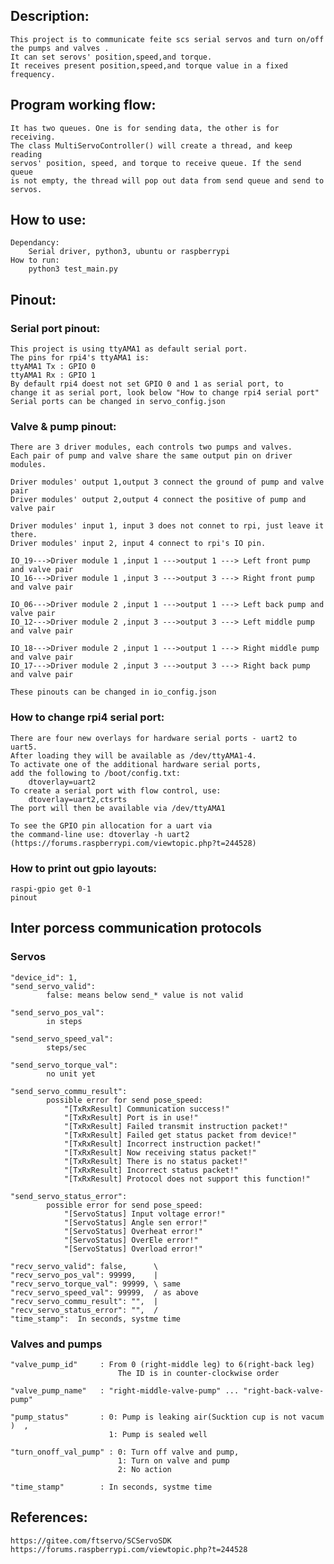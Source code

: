 ## Description: 

    This project is to communicate feite scs serial servos and turn on/off the pumps and valves . 
    It can set serovs' position,speed,and torque.  
    It receives present position,speed,and torque value in a fixed frequency.

## Program working flow: 
    It has two queues. One is for sending data, the other is for receiving.
    The class MultiServoController() will create a thread, and keep reading 
    servos' position, speed, and torque to receive queue. If the send queue 
    is not empty, the thread will pop out data from send queue and send to servos. 

## How to use: 
    Dependancy: 
        Serial driver, python3, ubuntu or raspberrypi 
    How to run:
        python3 test_main.py

## Pinout:

### Serial port pinout:
    This project is using ttyAMA1 as default serial port. 
    The pins for rpi4's ttyAMA1 is:
    ttyAMA1 Tx : GPIO 0
    ttyAMA1 Rx : GPIO 1 
    By default rpi4 doest not set GPIO 0 and 1 as serial port, to 
    change it as serial port, look below "How to change rpi4 serial port"
    Serial ports can be changed in servo_config.json

### Valve & pump pinout:

    There are 3 driver modules, each controls two pumps and valves. 
    Each pair of pump and valve share the same output pin on driver modules. 

    Driver modules' output 1,output 3 connect the ground of pump and valve pair 
    Driver modules' output 2,output 4 connect the positive of pump and valve pair

    Driver modules' input 1, input 3 does not connet to rpi, just leave it there. 
    Driver modules' input 2, input 4 connect to rpi's IO pin.  

    IO_19--->Driver module 1 ,input 1 --->output 1 ---> Left front pump and valve pair 
    IO_16--->Driver module 1 ,input 3 --->output 3 ---> Right front pump and valve pair

    IO_06--->Driver module 2 ,input 1 --->output 1 ---> Left back pump and valve pair 
    IO_12--->Driver module 2 ,input 3 --->output 3 ---> Left middle pump and valve pair

    IO_18--->Driver module 2 ,input 1 --->output 1 ---> Right middle pump and valve pair 
    IO_17--->Driver module 2 ,input 3 --->output 3 ---> Right back pump and valve pair

    These pinouts can be changed in io_config.json

### How to change rpi4 serial port: 
    There are four new overlays for hardware serial ports - uart2 to uart5. 
    After loading they will be available as /dev/ttyAMA1-4. 
    To activate one of the additional hardware serial ports, 
    add the following to /boot/config.txt:
        dtoverlay=uart2
    To create a serial port with flow control, use:
        dtoverlay=uart2,ctsrts
    The port will then be available via /dev/ttyAMA1

    To see the GPIO pin allocation for a uart via 
    the command-line use: dtoverlay -h uart2
    (https://forums.raspberrypi.com/viewtopic.php?t=244528)


### How to print out gpio layouts:
    raspi-gpio get 0-1
    pinout

## Inter porcess communication protocols

### Servos

    "device_id": 1,
    "send_servo_valid": 
            false: means below send_* value is not valid

    "send_servo_pos_val":
            in steps 

    "send_servo_speed_val":
            steps/sec 

    "send_servo_torque_val": 
            no unit yet

    "send_servo_commu_result":
            possible error for send pose_speed: 
                "[TxRxResult] Communication success!"
                "[TxRxResult] Port is in use!"
                "[TxRxResult] Failed transmit instruction packet!"
                "[TxRxResult] Failed get status packet from device!"
                "[TxRxResult] Incorrect instruction packet!"
                "[TxRxResult] Now receiving status packet!"
                "[TxRxResult] There is no status packet!"
                "[TxRxResult] Incorrect status packet!"
                "[TxRxResult] Protocol does not support this function!"

    "send_servo_status_error":
            possible error for send pose_speed:
                "[ServoStatus] Input voltage error!"
                "[ServoStatus] Angle sen error!"
                "[ServoStatus] Overheat error!"
                "[ServoStatus] OverEle error!"
                "[ServoStatus] Overload error!"

    "recv_servo_valid": false,      \
    "recv_servo_pos_val": 99999,    |
    "recv_servo_torque_val": 99999, \ same 
    "recv_servo_speed_val": 99999,  / as above
    "recv_servo_commu_result": "",  |  
    "recv_servo_status_error": "",  /
    "time_stamp":  In seconds, systme time 

### Valves and pumps

    "valve_pump_id"     : From 0 (right-middle leg) to 6(right-back leg)
                            The ID is in counter-clockwise order

    "valve_pump_name"   : "right-middle-valve-pump" ... "right-back-valve-pump"

    "pump_status"       : 0: Pump is leaking air(Sucktion cup is not vacum )  , 
                          1: Pump is sealed well

    "turn_onoff_val_pump" : 0: Turn off valve and pump,
                            1: Turn on valve and pump 
                            2: No action 

    "time_stamp"        : In seconds, systme time
    



## References: 
    https://gitee.com/ftservo/SCServoSDK            
    https://forums.raspberrypi.com/viewtopic.php?t=244528
    
 
 
 
 
 
 
 
